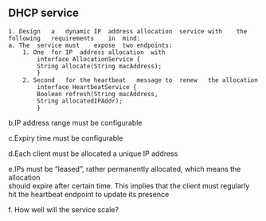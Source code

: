 ## DHCP service

	1. Design	a	dynamic	IP	address	allocation	service	with	the	following	requirements	in	mind:	
	a. The	service	must	expose	two	endpoints:	
		1. One	for	IP	address	allocation	with		
			interface AllocationService {
			String allocate(String macAddress);
			}
		2. Second	for	the	heartbeat	message	to	renew	the	allocation		
			interface HeartbeatService {
			Boolean refresh(String macAddress,
			String allocatedIPAddr);
			}


b.IP	address	range	must	be	configurable

c.Expiry	time	must	be	configurable	

d.Each	client	must	be	allocated	a	unique	IP	address

e.IPs	must	be	“leased”,	rather	permanently	allocated,	which	means	the	allocation	
should	expire	after	certain	time.	This	implies	that	the	client	must	regularly	hit	the	
heartbeat	endpoint	to	update	its	presence	

f. How	well	will	the	service	scale?	